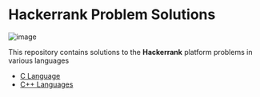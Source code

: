 # Hackerrank Problem Solutions

![image](https://github.com/nishant05gaurav/Hackerrank_Problem_Solutions/assets/140972654/f30760e9-55f5-480f-b2b2-53da2f8b3409)

This repository contains solutions to the **Hackerrank** platform problems in various languages

- [C Language](https://github.com/nishant05gaurav/Hackerrank_Problem_Solutions/tree/main/C-Language)
- [C++ Languages](https://github.com/nishant05gaurav/Hackerrank_Problem_Solutions/tree/main/CPP)    